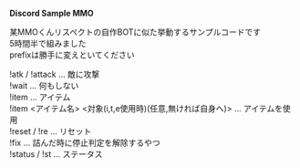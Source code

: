 **Discord Sample MMO**

某MMOくんリスペクトの自作BOTに似た挙動するサンプルコードです<br>
5時間半で組みました<br>
prefixは勝手に変えといてください<br>

!atk / !attack ... 敵に攻撃<br>
!wait ... 何もしない<br>
!item ... アイテム<br>
!item <アイテム名> <対象(i,t,e使用時)(任意,無ければ自身へ)> ... アイテムを使用<br>
!reset / !re ... リセット<br>
!fix ... 詰んだ時に停止判定を解除するやつ<br>
!status / !st ... ステータス
